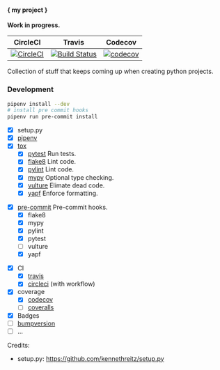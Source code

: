 #### { my project }

**Work in progress.**

| CircleCI | Travis | Codecov |
|----------|--------|---------|
| [![CircleCI](https://circleci.com/gh/sveitser/python-mummy.svg?style=shield)](https://circleci.com/gh/sveitser/python-mummy) | [![Build Status](https://travis-ci.org/sveitser/python-mummy.svg?branch=master)](https://travis-ci.org/sveitser/python-mummy) | [![codecov](https://codecov.io/gh/sveitser/python-mummy/branch/master/graph/badge.svg)](https://codecov.io/gh/sveitser/python-mummy) |

Collection of stuff that keeps coming up when creating python projects.

### Development
```bash
pipenv install --dev
# install pre commit hooks
pipenv run pre-commit install
```

- [x] setup.py
- [x] [pipenv](https://github.com/pypa/pipenv)
- [x] [tox](https://github.com/tox-dev/tox)
  + [x] [pytest](https://github.com/pytest-dev/pytest) Run tests.
  + [x] [flake8](https://github.com/pycqa/flake8) Lint code.
  + [x] [pylint](https://github.com/PyCQA/pylint) Lint code.
  + [x] [mypy](https://github.com/python/mypy) Optional type checking.
  + [x] [vulture](https://github.com/jendrikseipp/vulture) Elimate dead code.
  + [x] [yapf](https://github.com/google/yapf) Enforce formatting.
+ [x] [pre-commit](https://pre-commit.com) Pre-commit hooks.
  - [x] flake8
  - [x] mypy
  - [x] pylint
  - [x] pytest
  - [ ] vulture
  - [x] yapf
- [x] CI
  + [x] [travis](https://travis-ci.org)
  + [x] [circleci](https://circleci.com) (with workflow)
- [x] coverage
  + [x] [codecov](https://codecov.io)
  + [ ] [coveralls](https://coveralls.io)
- [x] Badges
- [ ] [bumpversion](https://github.com/peritus/bumpversion)
- [ ] ...

Credits:

- setup.py: https://github.com/kennethreitz/setup.py
